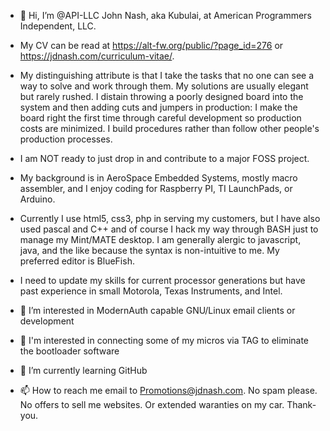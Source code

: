 - 👋 Hi, I’m @API-LLC  John Nash, aka Kubulai, at American Programmers Independent, LLC.   
- My CV can be read at https://alt-fw.org/public/?page_id=276 or https://jdnash.com/curriculum-vitae/. 
- My distinguishing attribute is that I take the tasks that no one can see a way to solve and work through them. My solutions are usually elegant 
but rarely rushed. I distain throwing a poorly designed board into the system and then adding cuts and jumpers in production: I make the board right the
first time through careful development so production costs are minimized. I build procedures rather than follow other people's production processes. 
- I am NOT ready to just drop in and contribute to a major FOSS project. 
 
- My background is in AeroSpace Embedded Systems, mostly macro assembler, and I enjoy coding for Raspberry PI, TI LaunchPads, or Arduino. 
- Currently I use html5, css3, php in serving my customers, but I have also used pascal and C++ and of course I hack my way through BASH just to manage my Mint/MATE desktop. I am generally alergic to javascript, java, and the like because the syntax is non-intuitive to me. My preferred editor is BlueFish.
- I need to update my skills for current processor generations but have past experience in small Motorola, Texas Instruments, and Intel. 

- 👀 I’m interested in ModernAuth capable GNU/Linux email clients or development
- 👀 I'm interested in connecting some of my micros via TAG to eliminate the bootloader software
- 🌱 I’m currently learning GitHub
- 📫 How to reach me email to Promotions@jdnash.com. No spam please. No offers to sell me websites. Or extended waranties on my car. Thank-you.

<!---
API-LLC/API-LLC is a ✨ special ✨ repository because its `README.md` (this file) appears on your GitHub profile.
You can click the Preview link to take a look at your changes.
--->
